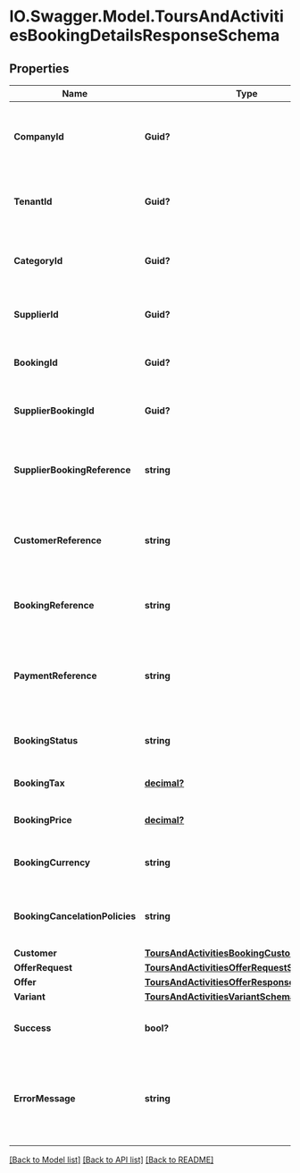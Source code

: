 # IO.Swagger.Model.ToursAndActivitiesBookingDetailsResponseSchema
## Properties

Name | Type | Description | Notes
------------ | ------------- | ------------- | -------------
**CompanyId** | **Guid?** | Identifier for the company associated with the booking. | [optional] 
**TenantId** | **Guid?** | Identifier for the tenant associated with the booking. | [optional] 
**CategoryId** | **Guid?** | Identifier for the category of the booking. | [optional] 
**SupplierId** | **Guid?** | Identifier for the supplier of the booking. | [optional] 
**BookingId** | **Guid?** | Unique identifier for the booking. | [optional] 
**SupplierBookingId** | **Guid?** | Supplier’s identifier for the booking. | [optional] 
**SupplierBookingReference** | **string** | Reference number provided by the supplier for the booking. | [optional] 
**CustomerReference** | **string** | Customer reference number associated with the booking. | [optional] 
**BookingReference** | **string** | Internal reference number for the booking. | [optional] 
**PaymentReference** | **string** | Reference number for the payment associated with the booking. | [optional] 
**BookingStatus** | **string** | Current status of the booking. | [optional] 
**BookingTax** | [**decimal?**](BigDecimal.md) | Tax applied to the booking. | [optional] 
**BookingPrice** | [**decimal?**](BigDecimal.md) | Total price of the booking. | [optional] 
**BookingCurrency** | **string** | Currency used for the booking pricing. | [optional] 
**BookingCancelationPolicies** | **string** | Cancellation policies applicable to the booking. | [optional] 
**Customer** | [**ToursAndActivitiesBookingCustomerSchema**](ToursAndActivitiesBookingCustomerSchema.md) |  | [optional] 
**OfferRequest** | [**ToursAndActivitiesOfferRequestSchema**](ToursAndActivitiesOfferRequestSchema.md) |  | [optional] 
**Offer** | [**ToursAndActivitiesOfferResponseItemSchema**](ToursAndActivitiesOfferResponseItemSchema.md) |  | [optional] 
**Variant** | [**ToursAndActivitiesVariantSchema**](ToursAndActivitiesVariantSchema.md) |  | [optional] 
**Success** | **bool?** | Indicates if the booking was successful. | [optional] 
**ErrorMessage** | **string** | Provides details on any error that occurred during the booking process. | [optional] 

[[Back to Model list]](../README.md#documentation-for-models) [[Back to API list]](../README.md#documentation-for-api-endpoints) [[Back to README]](../README.md)

